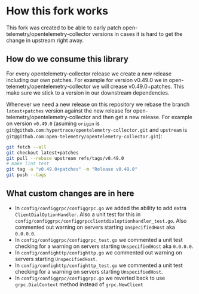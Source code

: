 # How this fork works

This fork was created to be able to early patch open-telemetry/opentelemetry-collector versions in cases it is hard to get the change in upstream right away.

## How do we consume this library

For every opentelemetry-collector release we create a new release including our own patches. For example for version v0.49.0 we in open-telemetry/opentelemetry-collector we will crease v0.49.0+patches. This make sure we stick to a version in our downstream dependencies.

Whenever we need a new release on this repository we rebase the branch `latest+patches` version against the new release for open-telemetry/opentelemetry-collector and then get a new release. For example on version `v0.49.0` (asuming `origin` is `git@github.com:hypertrace/opentelemetry-collector.git` and `upstream` is `git@github.com:open-telemetry/opentelemetry-collector.git`):

```bash
git fetch --all
git checkout latest+patches
git pull --rebase upstream refs/tags/v0.49.0
# make lint test
git tag -a "v0.49.0+patches" -m "Release v0.49.0"
git push --tags
```

## What custom changes are in here
- In `config/configgrpc/configgrpc.go` we added the ability to add extra `ClientDialOptionHandler`. Also a unit test for this in `config/configgrpc/configgrpcclientdialoptionhandler_test.go`. Also commented out warning on servers starting `UnspecifiedHost` aka `0.0.0.0`.
- In `config/configgrpc/configgrpc_test.go` we commented a unit test checking for a warning on servers starting `UnspecifiedHost` aka `0.0.0.0`.
- In `config/confighttp/confighttp.go` we commented out warning on servers starting `UnspecifiedHost`.
- In `config/confighttp/confighttp_test.go` we commented a unit test checking for a warning on servers starting `UnspecifiedHost`.
- In `config/configgrpc/configgrpc.go` we reverted back to use `grpc.DialContext` method instead of `grpc.NewClient`
